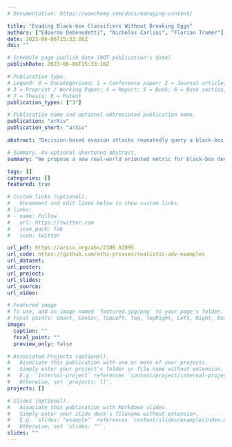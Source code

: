 ```yaml
---
# Documentation: https://wowchemy.com/docs/managing-content/

title: "Evading Black-box Classifiers Without Breaking Eggs"
authors: ["Edoardo Debenedetti", "Nicholas Carlini", "Florian Tramèr"]
date: 2023-06-06T15:33:16Z
doi: ""

# Schedule page publish date (NOT publication's date).
publishDate: 2023-06-06T15:33:16Z

# Publication type.
# Legend: 0 = Uncategorized; 1 = Conference paper; 2 = Journal article;
# 3 = Preprint / Working Paper; 4 = Report; 5 = Book; 6 = Book section;
# 7 = Thesis; 8 = Patent
publication_types: ["3"]

# Publication name and optional abbreviated publication name.
publication: "arXiv"
publication_short: "arXiv"

abstract: "Decision-based evasion attacks repeatedly query a black-box classifier to generate adversarial examples. Prior work measures the cost of such attacks by the total number of queries made to the classifier. We argue this metric is flawed. Most security-critical machine learning systems aim to weed out \"bad\" data (e.g., malware, harmful content, etc). Queries to such systems carry a fundamentally *asymmetric cost*: queries detected as \"bad\" come at a higher cost because they trigger additional security filters, e.g., usage throttling or account suspension. Yet, we find that existing decision-based attacks issue a large number of \"bad\" queries, which likely renders them ineffective against security-critical systems. We then design new attacks that reduce the number of bad queries by $1.5$-$7.3\\times$, but often at a significant increase in total (non-bad) queries. We thus pose it as an open problem to build black-box attacks that are more effective under realistic cost metrics."

# Summary. An optional shortened abstract.
summary: "We propose a new real-world oriented metric for black-box decision-based attacks on security-critical systems"

tags: []
categories: []
featured: true

# Custom links (optional).
#   Uncomment and edit lines below to show custom links.
# links:
# - name: Follow
#   url: https://twitter.com
#   icon_pack: fab
#   icon: twitter

url_pdf: https://arxiv.org/abs/2306.02895
url_code: https://github.com/ethz-privsec/realistic-adv-examples
url_dataset:
url_poster:
url_project:
url_slides:
url_source:
url_video:

# Featured image
# To use, add an image named `featured.jpg/png` to your page's folder. 
# Focal points: Smart, Center, TopLeft, Top, TopRight, Left, Right, BottomLeft, Bottom, BottomRight.
image:
  caption: ""
  focal_point: ""
  preview_only: false

# Associated Projects (optional).
#   Associate this publication with one or more of your projects.
#   Simply enter your project's folder or file name without extension.
#   E.g. `internal-project` references `content/project/internal-project/index.md`.
#   Otherwise, set `projects: []`.
projects: []

# Slides (optional).
#   Associate this publication with Markdown slides.
#   Simply enter your slide deck's filename without extension.
#   E.g. `slides: "example"` references `content/slides/example/index.md`.
#   Otherwise, set `slides: ""`.
slides: ""
---
```

